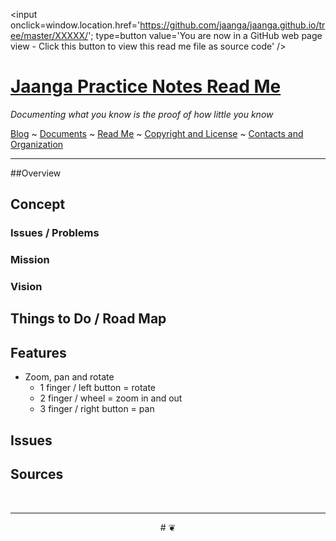 ﻿<span style=display:none; >[You are now in a GitHub source code view - click this link to view this read me file as a web page]( http://jaanga.github.io/XXXXX/ "View file as a web page." ) </span>
<input onclick=window.location.href='https://github.com/jaanga/jaanga.github.io/tree/master/XXXXX/'; type=button  value='You are now in a GitHub web page view - Click this button to view this read me file as source code' />

<!-- [Jaanga]( http://jaanga.github.io ) » [XXXXXX]( http://jaanga.github.io/XXXXXX/  ) »  -->

[Jaanga Practice Notes Read Me]( index.html )
===

_Documenting what you know is the proof of how little you know_

[Blog]( http://jaanga.github.io/request-jaanga-blog-posts.html )
~ [Documents]( http://jaanga.github.io/documents ) 
~ [Read Me]( http://jaanga.github.io/#http://jaanga.github.io/readme.md )
~ [Copyright and License]( http://jaanga.github.io/#http://jaanga.github.io/jaanga-copyright-and-mit-license.md ) 
~ [Contacts and Organization]( http://jaanga.github.io/#http://jaanga.github.io/jaanga-contacts-and-organization.md ) 

***

##Overview

<!--
### [Template Three.js Draw Things - Demo - Full Screen]( http://jaanga.github.io/cookbook-threejs/templates/template-threejs-draw-things-r1.html )

### Sample Web Page / Source Code

<iframe class=ifr src=http://jaanga.github.io/cookbook-html/templates/code-edit-view/code-edit-view-r2.html#http://jaanga.github.io/cookbook-threejs/templates/template-threejs-draw-things-r1.html width=100% height=600px ></iframe>  
###### _Template Three.js Draw Things - Dev revision - Code Edit View_ /  [Edit full screen]( http://jaanga.github.io/cookbook-html/templates/code-edit-view/code-edit-view-r2.html#http://jaanga.github.io/cookbook-threejs/templates/template-threejs-draw-things-r1.html )
-->

## Concept

### Issues / Problems
<!--

The general format is an adaptation of the ideas developed in Alexander's _et al_ [A Pattern Language]( https://books.google.com/books?id=hwAHmktpk5IC&pg=PR10#v=onepage&q&f=false ) - as sammarized on page 10.

Each pattern describes a problem which occurs over and over again in our environment, and then describes the core of the solution to that problem, in such a way that you can use this solution a million times over, without ever doing it the same way twice.

patterns are descriptions of common problems and proposal for the solutions that can be used repeatedly every time the problem is encountered and producing an different outcome.

-->


### Mission
<!-- a statement of a rationale, applicable now as well as in the future -->


### Vision
<!--  a descriptive picture of a desired future state -->


## Things to Do / Road Map


## Features

* Zoom, pan and rotate
	* 1 finger / left button =  rotate
	* 2 finger / wheel = zoom in and out
	* 3 finger / right button = pan

## Issues

 
## Sources


<br>

***

<center title="dingbat" >
# <a href=javascript:window.scrollTo(0,0); style=text-decoration:none; > ❦ </a>
</center>




